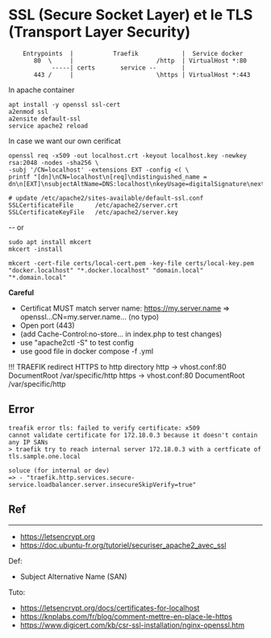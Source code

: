 # SSL (Secure Socket Layer) et le TLS (Transport Layer Security)

```
    Entrypoints  |           Traefik            |  Service docker
       80  \     |                       /http  | VirtualHost *:80
            -----| certs       service --       | 
       443 /     |                       \https | VirtualHost *:443
```

In apache container
```
apt install -y openssl ssl-cert
a2enmod ssl
a2ensite default-ssl
service apache2 reload
```

In case we want our own cerificat
```
openssl req -x509 -out localhost.crt -keyout localhost.key -newkey rsa:2048 -nodes -sha256 \
-subj '/CN=localhost' -extensions EXT -config <( \
printf "[dn]\nCN=localhost\n[req]\ndistinguished_name = dn\n[EXT]\nsubjectAltName=DNS:localhost\nkeyUsage=digitalSignature\nextendedKeyUsage=serverAuth")

# update /etc/apache2/sites-available/default-ssl.conf
SSLCertificateFile      /etc/apache2/server.crt
SSLCertificateKeyFile   /etc/apache2/server.key
```

-- or

```
sudo apt install mkcert
mkcert -install

mkcert -cert-file certs/local-cert.pem -key-file certs/local-key.pem "docker.localhost" "*.docker.localhost" "domain.local" "*.domain.local"
```

**Careful**
- Certificat MUST match server name: https://my.server.name => openssl...CN=my.server.name... (no typo)
- Open port (443)
- (add Cache-Control:no-store... in index.php to test changes)
- use "apache2ctl -S" to test config
- use good file in docker compose -f <compose>.yml

!!!
TRAEFIK redirect HTTPS to http directory
    http  -> vhost.conf:80 DocumentRoot /var/specific/http
    https -> vhost.conf:80 DocumentRoot /var/specific/http


## Error
```
treafik error tls: failed to verify certificate: x509
cannot validate certificate for 172.18.0.3 because it doesn't contain any IP SANs
> traefik try to reach internal server 172.18.0.3 with a certficate of tls.sample.one.local

soluce (for internal or dev)
=> - "traefik.http.services.secure-service.loadbalancer.server.insecureSkipVerify=true"
```


## Ref
---
- https://letsencrypt.org
- https://doc.ubuntu-fr.org/tutoriel/securiser_apache2_avec_ssl

Def:
- Subject Alternative Name (SAN)

Tuto:
- https://letsencrypt.org/docs/certificates-for-localhost  
- https://knplabs.com/fr/blog/comment-mettre-en-place-le-https
- https://www.digicert.com/kb/csr-ssl-installation/nginx-openssl.htm
